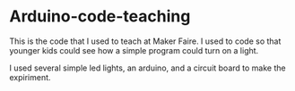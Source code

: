 # Arduino-code-teaching
This is the code that I used to teach at Maker Faire.
I used to code so that younger kids could see how a simple program could turn on a light.

I used several simple led lights, an arduino, and a circuit board to make the expiriment.

